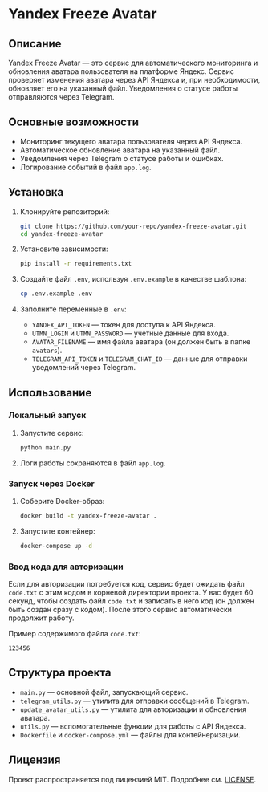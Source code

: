 # Yandex Freeze Avatar

## Описание

Yandex Freeze Avatar — это сервис для автоматического мониторинга и обновления аватара пользователя на платформе Яндекс. Сервис проверяет изменения аватара через API Яндекса и, при необходимости, обновляет его на указанный файл. Уведомления о статусе работы отправляются через Telegram.

## Основные возможности

- Мониторинг текущего аватара пользователя через API Яндекса.
- Автоматическое обновление аватара на указанный файл.
- Уведомления через Telegram о статусе работы и ошибках.
- Логирование событий в файл `app.log`.

## Установка

1. Клонируйте репозиторий:
   ```bash
   git clone https://github.com/your-repo/yandex-freeze-avatar.git
   cd yandex-freeze-avatar
   ```

2. Установите зависимости:
   ```bash
   pip install -r requirements.txt
   ```

3. Создайте файл `.env`, используя `.env.example` в качестве шаблона:
   ```bash
   cp .env.example .env
   ```

4. Заполните переменные в `.env`:
   - `YANDEX_API_TOKEN` — токен для доступа к API Яндекса.
   - `UTMN_LOGIN` и `UTMN_PASSWORD` — учетные данные для входа.
   - `AVATAR_FILENAME` — имя файла аватара (он должен быть в папке `avatars`).
   - `TELEGRAM_API_TOKEN` и `TELEGRAM_CHAT_ID` — данные для отправки уведомлений через Telegram.

## Использование

### Локальный запуск

1. Запустите сервис:
   ```bash
   python main.py
   ```

2. Логи работы сохраняются в файл `app.log`.

### Запуск через Docker

1. Соберите Docker-образ:
   ```bash
   docker build -t yandex-freeze-avatar .
   ```

2. Запустите контейнер:
   ```bash
   docker-compose up -d
   ```

### Ввод кода для авторизации

Если для авторизации потребуется код, сервис будет ожидать файл `code.txt` с этим кодом в корневой директории проекта. У вас будет 60 секунд, чтобы создать файл `code.txt` и записать в него код (он должен быть создан сразу с кодом). После этого сервис автоматически продолжит работу.

Пример содержимого файла `code.txt`:
```
123456
```

## Структура проекта

- `main.py` — основной файл, запускающий сервис.
- `telegram_utils.py` — утилита для отправки сообщений в Telegram.
- `update_avatar_utils.py` — утилита для авторизации и обновления аватара.
- `utils.py` — вспомогательные функции для работы с API Яндекса.
- `Dockerfile` и `docker-compose.yml` — файлы для контейнеризации.

## Лицензия

Проект распространяется под лицензией MIT. Подробнее см. [LICENSE](LICENSE).

